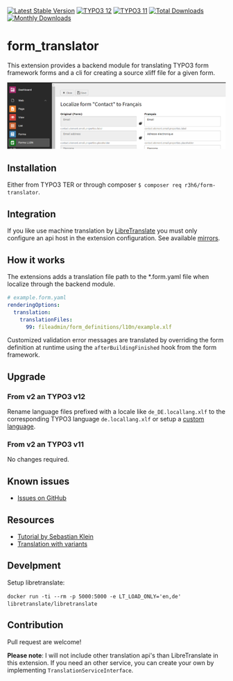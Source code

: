[![Latest Stable Version](https://poser.pugx.org/r3h6/form-translator/v/stable)](https://extensions.typo3.org/extension/form_translator/)
[![TYPO3 12](https://img.shields.io/badge/TYPO3-12-orange.svg?style=flat-square)](https://get.typo3.org/version/12)
[![TYPO3 11](https://img.shields.io/badge/TYPO3-11-orange.svg?style=flat-square)](https://get.typo3.org/version/11)
[![Total Downloads](https://poser.pugx.org/r3h6/form-translator/d/total)](https://packagist.org/packages/r3h6/form-translator)
[![Monthly Downloads](https://poser.pugx.org/r3h6/form-translator/d/monthly)](https://packagist.org/packages/form-translater)

# form_translator

This extension provides a backend module for translating TYPO3 form framework forms
and a cli for creating a source xliff file for a given form.

![](./Documentation/translate.png)

## Installation

Either from TYPO3 TER or through composer `$ composer req r3h6/form-translator`.

## Integration

If you like use machine translation by [LibreTranslate](https://libretranslate.com/)
you must only configure an api host in the extension configuration.
See available [mirrors](https://github.com/LibreTranslate/LibreTranslate#mirrors).

## How it works

The extensions adds a translation file path to the *.form.yaml file when localize through the backend module.
```yaml
# example.form.yaml
renderingOptions:
  translation:
    translationFiles:
      99: fileadmin/form_definitions/l10n/example.xlf
```

Customized validation error messages are translated by overriding the form definition
at runtime using the `afterBuildingFinished` hook from the form framework.

## Upgrade

### From v2 an TYPO3 v12

Rename language files prefixed with a locale like `de_DE.locallang.xlf`
to the corresponding TYPO3 language `de.locallang.xlf`
or setup a [custom language](https://docs.typo3.org/m/typo3/reference-coreapi/main/en-us/ApiOverview/Localization/ManagingTranslations.html#xliff-translating-languages).

### From v2 an TYPO3 v11

No changes required.

## Known issues

- [Issues on GitHub](https://github.com/r3h6/TYPO3.EXT.form_translator/issues)

## Resources

- [Tutorial by Sebastian Klein](https://www.sebkln.de/en/tutorials/translating-forms-in-the-typo3-form-framework/)
- [Translation with variants](https://docs.typo3.org/c/typo3/cms-form/main/en-us/I/Concepts/Variants/Index.html#concepts-variants-examples-translation)

## Develpment

Setup libretranslate:

`docker run -ti --rm -p 5000:5000 -e LT_LOAD_ONLY='en,de' libretranslate/libretranslate`

## Contribution

Pull request are welcome!

__Please note__: I will not include other translation api's than LibreTranslate in this extension.
If you need an other service, you can create your own by implementing `TranslationServiceInterface`.
